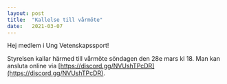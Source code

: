 ```yaml
---
layout: post
title:  "Kallelse till vårmöte"
date:   2021-03-07
---
```


Hej medlem i Ung Vetenskapssport!

Styrelsen kallar härmed till vårmöte söndagen den 28e mars kl 18. Man kan ansluta online via [https://discord.gg/NVUshTPcDR](https://discord.gg/NVUshTPcDR).
